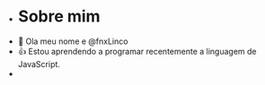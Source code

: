 - # Sobre mim
-   👋 Ola meu nome e @fnxLinco
- :+1: Estou aprendendo a programar recentemente a linguagem de JavaScript.
- 
<!---
fnxLinco/fnxLinco is a ✨ special ✨ repository because its `README.md` (this file) appears on your GitHub profile.
You can click the Preview link to take a look at your changes.
--->
